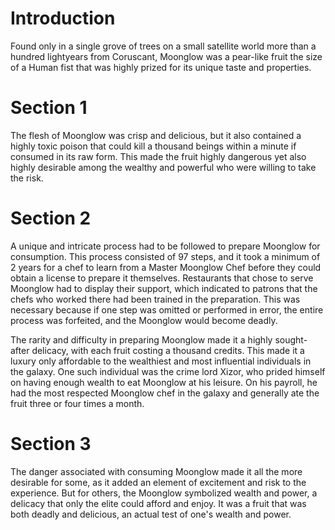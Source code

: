 # Introduction
Found only in a single grove of trees on a small satellite world more than a hundred lightyears from Coruscant, Moonglow was a pear-like fruit the size of a Human fist that was highly prized for its unique taste and properties.

# Section 1
The flesh of Moonglow was crisp and delicious, but it also contained a highly toxic poison that could kill a thousand beings within a minute if consumed in its raw form.
This made the fruit highly dangerous yet also highly desirable among the wealthy and powerful who were willing to take the risk.



# Section 2
A unique and intricate process had to be followed to prepare Moonglow for consumption.
This process consisted of 97 steps, and it took a minimum of 2 years for a chef to learn from a Master Moonglow Chef before they could obtain a license to prepare it themselves.
Restaurants that chose to serve Moonglow had to display their support, which indicated to patrons that the chefs who worked there had been trained in the preparation.
This was necessary because if one step was omitted or performed in error, the entire process was forfeited, and the Moonglow would become deadly.

The rarity and difficulty in preparing Moonglow made it a highly sought-after delicacy, with each fruit costing a thousand credits.
This made it a luxury only affordable to the wealthiest and most influential individuals in the galaxy.
One such individual was the crime lord Xizor, who prided himself on having enough wealth to eat Moonglow at his leisure.
On his payroll, he had the most respected Moonglow chef in the galaxy and generally ate the fruit three or four times a month.



# Section 3
The danger associated with consuming Moonglow made it all the more desirable for some, as it added an element of excitement and risk to the experience.
But for others, the Moonglow symbolized wealth and power, a delicacy that only the elite could afford and enjoy.
It was a fruit that was both deadly and delicious, an actual test of one's wealth and power.